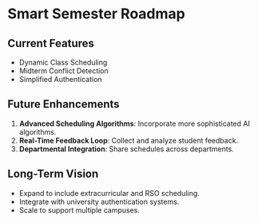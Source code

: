 # Smart Semester Roadmap

## Current Features
- Dynamic Class Scheduling
- Midterm Conflict Detection
- Simplified Authentication

## Future Enhancements
1. **Advanced Scheduling Algorithms**: Incorporate more sophisticated AI algorithms.
2. **Real-Time Feedback Loop**: Collect and analyze student feedback.
3. **Departmental Integration**: Share schedules across departments.

## Long-Term Vision
- Expand to include extracurricular and RSO scheduling.
- Integrate with university authentication systems.
- Scale to support multiple campuses.

